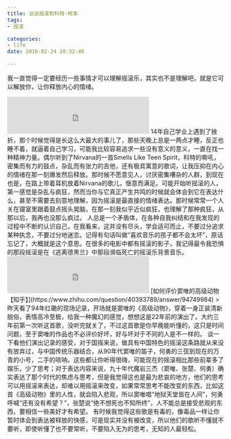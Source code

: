 ```yaml
---
title: 谈谈摇滚和科特·柯本
tags:
- 摇滚

categories:
- life
date: 2016-02-24 20:32:40

---
```


我一直觉得一定要经历一些事情才可以理解摇滚乐，其实也不是理解吧，就是它可以解放你，让你释放内心的情绪。
<iframe frameborder="no" border="0" marginwidth="0" marginheight="0" width=330 height=86 src="http://music.163.com/outchain/player?type=2&id=95670&auto=0&height=66"></iframe>
<!--more-->
14年自己学业上遇到了挫折，那个时候觉得是长这么大最大的事儿了，那些天晚上总是一两点才睡，反正也睡不着，就逼着自己学习，可能我比较容易追求一些没有意义的意义，一直在找一种精神力量。偶尔听到了Nirvana的一首Smells Like Teen Spirit，科特的嘶吼，密集而有力的鼓点，杂乱而有张力的吉他，还有极具寓意的歌词，让我压抑在内心的情绪在那一刻爆发然后释放。那时候不愿意见人，讨厌密集嘈杂的人群，到现在也是，在路上带着耳机放着Nirvana的歌儿，惬意而满足。可能开始听摇滚的人，第一感觉是杂乱与疯狂，然而当你与它真正产生共鸣的时候就会体会到它在表达什么，甚至不需要去刻意地理解，因为摇滚是最直接的情绪表达。那时候常常一个人关在寝室里跟着鼓点摇头晃脑，在那一刻我似乎近似疯狂，也理解了那种疯狂，从那以后，我再也没那么疯过。
人总是一个矛盾体，在各种自我纠结和在我发现的过程中不断的认识自己，在我看来，这并没有尽头，学会适可而止，不要过分追求某种执念，不要过分地迷恋。记得有句话叫做“喜欢音乐的孩子都不会太坏”，原话忘记了，大概就是这个意思。在很多的电影中都有摇滚的影子，我记得最令我恐惧的那段摇滚是在《逃离德黑兰》中那段濒临死亡的摇滚乐背景音乐。
<iframe frameborder="no" border="0" marginwidth="0" marginheight="0" width=330 height=86 src="http://music.163.com/outchain/player?type=2&id=4208530&auto=0&height=66"></iframe>
[如何评价窦唯的高级动物【知乎】](https://www.zhihu.com/question/40393789/answer/94749984)
> 昨天看了94年红磡的现场记录，开场就是窦唯的《高级动物》，穿着一身正装清新脱俗，表情高冷至极，给我一种魔幻的感觉，想想这是22年前的演出了。大约三年前第一次听这首歌，没听完就关了，不过这首歌是你早晚能听懂的，这只是时间问题，至于窦唯的作品也不必评价好坏，好与坏对于不同的人是不一样的。
  谈一下看他们演出记录的感受，对于国摇来说，做具有中国特色的摇滚这条路就从来没有放弃过，与中国传统乐器结合，从90年代窦唯的笛子，何勇的三弦到现在的万青的小号，二手的唢呐，这些都让你听得很嗨，可能现在的摇滚相比那些前辈多了娱乐，少了思考；对于表达内容来说，九十年代魔岩三杰（窦唯、张楚、何勇）确实表达了那个时代的焦虑与思考，但是我觉得这也是最为悲哀的地方，他们的思考可以用摇滚来表达，却难以用摇滚来改变，如果常常思考不能改变的东西，比如这首《高级动物》里的人性，就会陷入悲观，所以窦唯唱“地狱天堂皆在人间”，何勇呼喊“还有没有希望？”，张楚说“绝不想死也不知所终”，人不能总是接受悲观的东西，要相信一些美好才有希望。
  有时候我觉得这些歌是有毒的，像毒品一样让你暂时体会到表达被释放的快感，可是现实并没有被改变，所以他们的歌听不懂就不要听，即使听懂了也不要常听，不要陷入无为的思考，无知的人最轻松。


